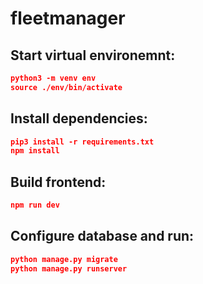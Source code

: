 # fleetmanager

## Start virtual environemnt:

```json
python3 -m venv env
source ./env/bin/activate
```

## Install dependencies:

```json
pip3 install -r requirements.txt
npm install
```

## Build frontend:

```json
npm run dev
```

## Configure database and run:

```json
python manage.py migrate
python manage.py runserver
```
